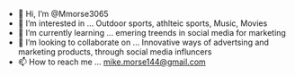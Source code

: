 - 👋 Hi, I’m @Mmorse3065
- 👀 I’m interested in ...  Outdoor sports, athlteic sports, Music, Movies 
- 🌱 I’m currently learning ... emering treends in social media for marketing 
- 💞️ I’m looking to collaborate on ... Innovative ways of advertsing and marketing products, through social media influncers 
- 📫 How to reach me ... mike.morse144@gmail.com

<!---
Mmorse3065/Mmorse3065 is a ✨ special ✨ repository because its `README.md` (this file) appears on your GitHub profile.
You can click the Preview link to take a look at your changes.
--->
